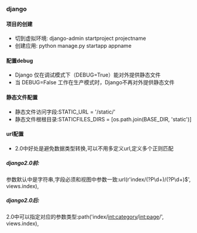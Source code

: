 ### django
#### 项目的创建
* 切到虚拟环境: django-admin startproject projectname
* 创建应用: python manage.py startapp appname
#### 配置debug
* Django 仅在调试模式下（DEBUG=True）能对外提供静态文件
* 当 DEBUG=False 工作在生产模式时，Django不再对外提供静态文件
#### 静态文件配置
* 静态文件访问字段:STATIC_URL = '/static/'
* 静态文件根根目录:STATICFILES_DIRS = [os.path.join(BASE_DIR, 'static')]
#### url配置
* 2.0中好处是避免数据类型转换,可以不用多定义url,定义多个正则匹配
##### django2.0前:  
参数默认中是字符串,字段必须和视图中参数一致:url(r'index/(?P<category>\d+)/(?P<page>\d+)$', views.index),
##### django2.0后:
2.0中可以指定对应的参数类型:path('index/<int:category>/<int:page>/', views.index),
